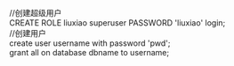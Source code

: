 //创建超级用户  
CREATE ROLE liuxiao superuser PASSWORD 'liuxiao' login;  
//创建用户  
create user username with password 'pwd';  
grant all on database dbname to username;